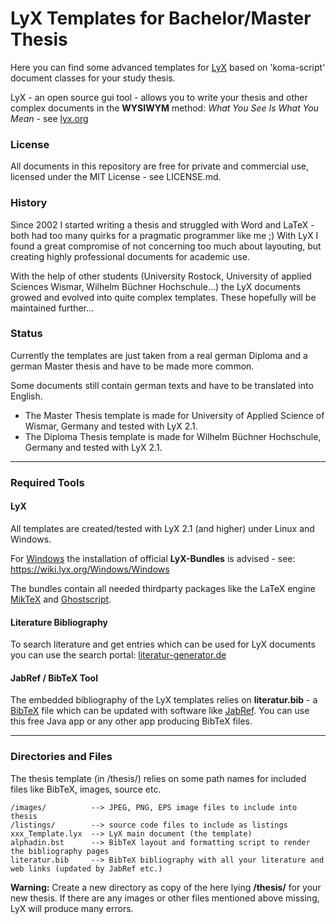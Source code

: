 # LyX Templates for Bachelor/Master Thesis

Here you can find some advanced templates for [LyX](http://www.lyx.org) based on 'koma-script' document classes for your study thesis.

LyX - an open source gui tool - allows you to write your thesis and other complex documents in the **WYSIWYM** method:
*What You See Is What You Mean* - see [lyx.org](http://www.lyx.org)

### License

All documents in this repository are free for private and commercial use, licensed under the MIT License - see LICENSE.md.

### History

Since 2002 I started writing a thesis and struggled with Word and LaTeX - both had too many quirks for a pragmatic programmer like me ;) With LyX I found a great compromise of not concerning too much about layouting, but creating highly professional documents for academic use.

With the help of other students (University Rostock, University of applied Sciences Wismar, Wilhelm Büchner Hochschule...) the LyX documents growed and evolved into quite complex templates. These hopefully will be maintained further...

### Status

Currently the templates are just taken from a real german Diploma and a german Master thesis and have to be made more common.

Some documents still contain german texts and have to be translated into English.

- The Master Thesis template is made for University of Applied Science of Wismar, Germany and tested with LyX 2.1.
- The Diploma Thesis template is made for Wilhelm Büchner Hochschule, Germany and tested with LyX 2.1.

----

### Required Tools

#### LyX

All templates are created/tested with LyX 2.1 (and higher) under Linux and Windows.

For [Windows](https://wiki.lyx.org/Windows/Windows) the installation of official **LyX-Bundles** is advised - see: https://wiki.lyx.org/Windows/Windows

The bundles contain all needed thirdparty packages like the LaTeX engine [MikTeX](https://miktex.org/) and [Ghostscript](http://www.ghostscript.com/).

#### Literature Bibliography

To search literature and get entries which can be used for LyX documents you can use the search portal:
[literatur-generator.de](http://literatur-generator.de/info/Bibtex)

#### JabRef / BibTeX Tool

The embedded bibliography of the LyX templates relies on **literatur.bib** - a [BibTeX](http://www.bibtex.org/) file which can be updated with software like [JabRef](http://www.jabref.org). You can use this free Java app or any other app producing BibTeX files.

----

### Directories and Files

The thesis template (in /thesis/) relies on some path names for included files like BibTeX, images, source etc.

    /images/          --> JPEG, PNG, EPS image files to include into thesis
    /listings/        --> source code files to include as listings
    xxx_Template.lyx  --> LyX main document (the template)
    alphadin.bst      --> BibTeX layout and formatting script to render the bibliography pages
    literatur.bib     --> BibTeX bibliography with all your literature and web links (updated by JabRef etc.)
    
**Warning:** Create a new directory as copy of the here lying **/thesis/** for your new thesis. If there are any images or other files mentioned above missing, LyX will produce many errors.
